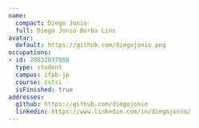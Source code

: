 ```yaml
---
name:
  compact: Diego Jonio
  full: Diego Jonio Borba Lins
avatar:
  default: https://github.com/diegojonio.png
occupations:
- id: 20032037069
  type: student
  campus: ifpb-jp
  course: cstsi
  isFinished: true
addresses:
  github: https://github.com/diegojonio
  linkedin: https://www.linkedin.com/in/diegojonio/
---
```

